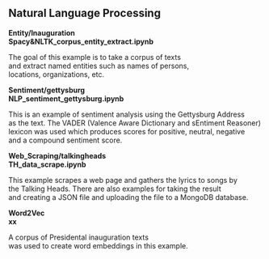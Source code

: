 ## Natural Language Processing  

**Entity/Inauguration**  
**Spacy&NLTK_corpus_entity_extract.ipynb**  

The goal of this example is to take a corpus of texts  
and extract named entities such as names of persons,  
locations, organizations, etc.


**Sentiment/gettysburg**  
**NLP_sentiment_gettysburg.ipynb**  

This is an example of sentiment analysis using the Gettysburg Address  
as the text. The VADER (Valence Aware Dictionary and sEntiment Reasoner)  
lexicon was used which produces scores for positive, neutral, negative  
and a compound sentiment score. 


**Web_Scraping/talkingheads**  
**TH_data_scrape.ipynb**

This example scrapes a web page and gathers the lyrics to songs by  
the Talking Heads. There are also examples for taking the result  
and creating a JSON file and uploading the file to a MongoDB database.

**Word2Vec**  
**xx**  

A corpus of Presidental inauguration texts  
was used to create word embeddings in this example.
